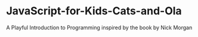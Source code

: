 # JavaScript-for-Kids-Cats-and-Ola
A Playful Introduction to Programming inspired by the book by Nick Morgan
